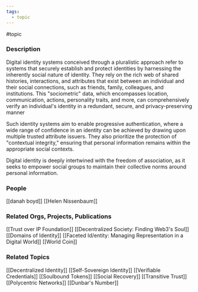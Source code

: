 ```yaml
---
tags:
  - topic
---
```

#topic

### Description

Digital identity systems conceived through a pluralistic approach refer to systems that securely establish and protect identities by harnessing the inherently social nature of identity. They rely on the rich web of shared histories, interactions, and attributes that exist between an individual and their social connections, such as friends, family, colleagues, and institutions. This "sociometric" data, which encompasses location, communication, actions, personality traits, and more, can comprehensively verify an individual's identity in a redundant, secure, and privacy-preserving manner

Such identity systems aim to enable progressive authentication, where a wide range of confidence in an identity can be achieved by drawing upon multiple trusted attribute issuers. They also prioritize the protection of "contextual integrity," ensuring that personal information remains within the appropriate social contexts.

Digital identity is deeply intertwined with the freedom of association, as it seeks to empower social groups to maintain their collective norms around personal information.

### People

[[danah boyd]]
[[Helen Nissenbaum]]

### Related Orgs, Projects, Publications

[[Trust over IP Foundation]]
[[Decentralized Society: Finding Web3's Soul]]
[[Domains of Identity]] 
[[Faceted Id/entity: Managing Representation in a Digital World]]
[[World Coin]]

### Related Topics

[[Decentralized Identity]]
[[Self-Sovereign Identity]]
[[Verifiable Credentials]]
[[Soulbound Tokens]]
[[Social Recovery]]
[[Transitive Trust]]
[[Polycentric Networks]]
[[Dunbar's Number]]
